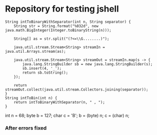 # Repository for testing jshell
	String intToBinaryWithSeparator(int n, String separator) {
		String str = String.format("%032d", new java.math.BigInteger(Integer.toBinaryString(n)));

		String[] as = str.split("(?<=\\G........)");

		java.util.stream.Stream<String> streamIn = java.util.Arrays.stream(as);

		java.util.stream.Stream<String> streamOut = streamIn.map(s -> {
			java.lang.StringBuilder sb = new java.lang.StringBuilder(s);
			sb.insert(4, '_');
			return sb.toString();
		});

		return streamOut.collect(java.util.stream.Collectors.joining(separator));
	}
	String intToBin(int n) {
		return intToBinaryWithSeparator(n, " , ");
	}
int n = 68;
byte b = 127;
char c = 'B';
b = (byte) n;
c = (char) n;
### After errors fixed